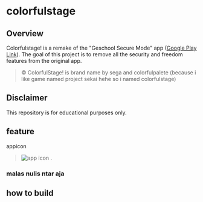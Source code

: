 # colorfulstage

## Overview
Colorfulstage! is a remake of the "Geschool Secure Mode" app ([Google Play Link](https://play.google.com/store/apps/details?id=net.geschool.app.secure&hl=en)). The goal of this project is to remove all the security and freedom features from the original app.
> © ColorfulStage! is brand name by sega and colorfulpalete  (because i like game named project sekai hehe so i named colorfulstage)

## Disclaimer
This repository is for educational purposes only.

## feature
appicon
> ![app icon .](https://gmbackend.pages.dev/appicon.jpg)
### malas nulis ntar aja

## how to build
